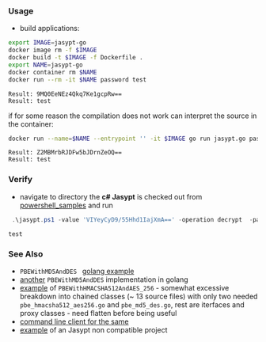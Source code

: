 ### Usage
 * build applications:

```sh
export IMAGE=jasypt-go
docker image rm -f $IMAGE
docker build -t $IMAGE -f Dockerfile .
export NAME=jasypt-go
docker container rm $NAME
docker run --rm -it $NAME password test
```
```text
Result: 9MQ0EeNEz4Qkq7Ke1gcpRw==
Result: test

```
if for some reason the compilation does not work can interpret the source in the container:
```sh
docker run --name=$NAME --entrypoint '' -it $IMAGE go run jasypt.go password test
```
```text
Result: Z2MBMrbRJDFw5bJDrnZeOQ==
Result: test
```

### Verify

* navigate to directory the __c# Jasypt__ is checked out from [powershell_samples](https://github.com/sergueik/powershell_samples/tree/master/csharp/jasypt-csharp) and run
```powershell
 .\jasypt.ps1 -value 'VIYeyCyD9/55Hhd1IajXmA==' -operation decrypt  -password password
```
```text
test
```
### See Also
  * `PBEWithMD5AndDES ` [golang example](https://github.com/LucasSloan/passwordbasedencryption/blob/master/pbewithmd5anddes.go)
  * [another](https://github.com/andrewstuart/go-jasypt/tree/master) `PBEWithMD5AndDES` implementation in golang
  * [example](https://github.com/Mystery00/go-jasypt) of `PBEWithHMACSHA512AndAES_256` - somewhat excessive breakdown into chained classes (~ 13 source files) with only two needed `pbe_hmacsha512_aes256.go` and `pbe_md5_des.go`, rest are iterfaces and proxy classes - need flatten  before being useful
  * [command line client for the same](https://github.com/brunofjesus/jasypt-cli)
  * [example](https://github.com/wispeeer/jasypt-go) of an Jasypt non compatible project
